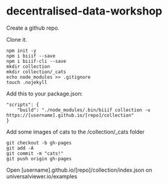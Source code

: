 # decentralised-data-workshop

Create a github repo.

Clone it.

    npm init -y
    npm i biiif --save
    npm i biiif-cli --save
    mkdir collection
    mkdir collection/_cats
    echo node_modules >> .gitignore
    touch .nojekyll

Add this to your package.json:

```
"scripts": {
    "build": "./node_modules/.bin/biiif collection -u https://[username].github.io/[repo]/collection"
}
```

Add some images of cats to the /collection/_cats folder

    git checkout -b gh-pages
    git add -A
    git commit -m "cats!"
    git push origin gh-pages

Open [username].github.io/[repo]/collection/index.json on universalviewer.io/examples
